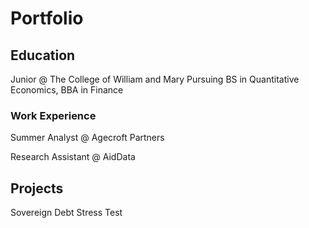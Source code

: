 # Portfolio

## Education
Junior @ The College of William and Mary
  Pursuing BS in Quantitative Economics, BBA in Finance
  
### Work Experience
Summer Analyst @ Agecroft Partners

Research Assistant @ AidData

## Projects
Sovereign Debt Stress Test
